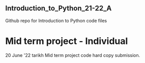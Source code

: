 ## Introduction_to_Python_21-22_A
Github repo for Introduction to Python code files

# Mid term project - Individual
20 June '22 tarikh Mid term project code hard copy submission.
